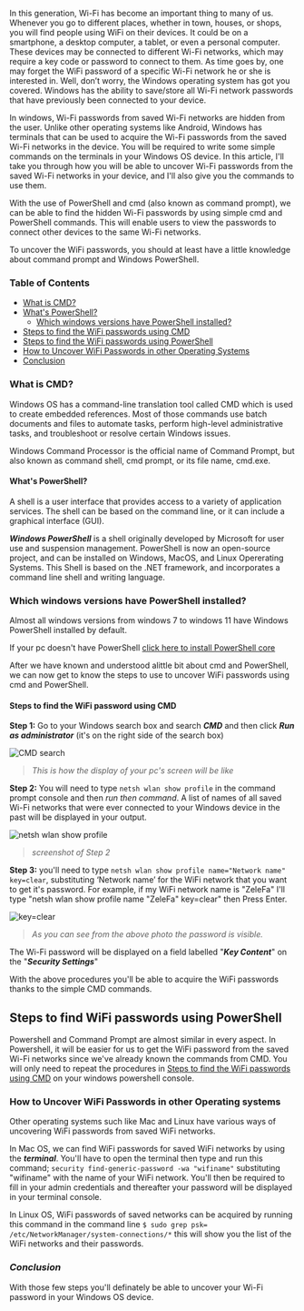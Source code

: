 In this generation, Wi-Fi has become an important thing to many of us. Whenever you go to different places, whether in town, houses, or shops, you will find people using WiFi on their devices. It could be on a smartphone, a desktop computer, a tablet, or even a personal computer. These devices may be connected to different Wi-Fi networks, which may require a key code or password to connect to them. As time goes by, one may forget the WiFi password of a specific Wi-Fi network he or she is interested in. Well, don’t worry, the Windows operating system has got you covered. Windows has the ability to save/store all Wi-Fi network passwords that have previously been connected to your device.

In windows, Wi-Fi passwords from saved Wi-Fi networks are hidden from the user. Unlike other operating systems like Android, Windows has terminals that can be used to acquire the Wi-Fi passwords from the saved Wi-Fi networks in the device. You will be required to write some simple commands on the terminals in your Windows OS device. In this article, I'll take you through how you will be able to unсоver Wi-Fi раsswоrds from the saved Wi-Fi networks in your device, and I'll also give you the commands to use them.

With the use of PowerShell and cmd (also known as command prompt), we can be able to find the hidden Wi-Fi passwords by using simple cmd and PowerShell commands. This will enable users to view the passwords to connect other devices to the same Wi-Fi networks.

To uncover the WiFi passwords, you should at least have a little knowledge about command prompt and Windows PowerShell.

### Table of Contents

- [What is CMD?](#what-is-cmd?)
- [What's PowerShell?](#what's-powershell?)
  - [Which windows versions have PowerShell installed?](#which-windows-versions-have-powershell-installed?)
- [Steps to find the WiFi passwords using CMD](#steps-to-find-the-wifi-passwords-using-cmd)
- [Steps to find the WiFi passwords using PowerShell](#steps-to-find-the-wifi-passwords-using-powershell)
- [How to Uncover WiFi Passwords in other Operating Systems](#how-to-uncover-wifi-passwords-in-other-operating-systems)
- [Conclusion](#conclusion)

### What is CMD?

Windows OS has a command-line translation tool called CMD which is used to create embedded references. Most of those commands use batch documents and files to automate tasks, perform high-level administrative tasks, and troubleshoot or resolve certain Windows issues.

Windows Command Processor is the official name of Command Prompt, but also known as command shell, cmd prompt, or its file name, cmd.exe.

#### What's PowerShell?

A shell is a user interface that provides access to a variety of application services. The shell can be based on the command line, or it can include a graphical interface (GUI).

***Windows PowerShell*** is a shell originally developed by Microsoft for user use and suspension management. PowerShell is now an open-source project, and can be installed on Windows, MacOS, and Linux Opererating Systems. This Shell is based on the .NET framework, and incorporates a command line shell and writing language.

### Which windows versions have PowerShell installed?

Almost all windows versions from windows 7 to windows 11 have Windows PowerShell installed by default.

If your pc doesn't have PowerShell [click here to install PowerShell core](https://docs.microsoft.com/en-us/powershell/scripting/install/installing-powershell-on-windows?view=powershell-7.1)


After we have known and understood alittle bit about cmd and PowerShell, we can now get to know the steps to use to uncover WiFi passwords using cmd and PowerShell.

#### Steps to find the WiFi password using CMD

**Step 1:** Go to your Windows search box and search ***CMD*** and then click ***Run as administrator*** (it's on the right side of the search box)

![CMD search](/engineering-education/uncovering-WiFi-passwords-from-windows/cmd.jpg)

> *This is how the display of your pc's screen will be like*

**Step 2:** You will need to type `netsh wlan show profile` in the command prompt console and then _run then command_. A list of names of all saved Wi-Fi networks that were ever connected to your Windows device in the past will be displayed in your output.

![netsh wlan show profile](/engineering-education/uncovering-WiFi-passwords-from-windows/profile.png)

> *screenshot of Step 2*

**Step 3:** you'll need to type `netsh wlan show profile name="Network name" key=clear`, substituting ‘Network name’ for the WiFi network that you want to get it's password. For example, if my WiFi network name is "ZeleFa" I'll type "netsh wlan show profile name "ZeleFa" key=clear" then Press Enter. 

![key=clear](/engineering-education/uncovering-WiFi-passwords-from-windows/keyclear.png)

> *As you can see from the above photo the password is visible.*

The Wi-Fi password will be displayed on a field labelled "***Key Content***" on the "___Security Settings___"

With the above procedures you'll be able to acquire the WiFi passwords thanks to the simple CMD commands.

## Steps to find WiFi passwords using PowerShell

Powershell and Command Prompt are almost similar in every aspect. In Powershell, it will be easier for us to get the WiFi password from the saved Wi-Fi networks since we've already known the commands from CMD. You will only need to repeat the procedures in [Steps to find the WiFi passwords using CMD](#steps-to-find-the-wifi-passwords-using-cmd) on your windows powershell console.

### How to Uncover WiFi Passwords in other Operating systems
Other operating systems such like Mac and Linux have various ways of uncovering WiFi passwords from saved WiFi networks.

In Mac OS, we can find WiFi passwords for saved WiFi networks by using the ***terminal***. You'll have to open the terminal then type and run this command; `security find-generic-password -wa "wifiname"` substituting "wifiname" with the name of your WiFi network. You'll then be required to fill in your admin credentials and thereafter your password will be displayed in your terminal console.

In Linux OS, WiFi passwords of saved networks can be acquired by running this command in the command line `$ sudo grep psk= /etc/NetworkManager/system-connections/*` this will show you the list of the WiFi networks and their passwords.


### ***Conclusion***
With those few steps you'll definately be able to uncover your Wi-Fi password in your Windows OS device.





